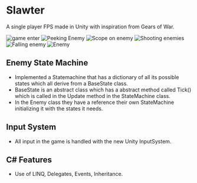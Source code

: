 # Slawter
A single player FPS made in Unity with inspiration from Gears of War.

![game enter](https://user-images.githubusercontent.com/42195958/92342395-9d5a4480-f075-11ea-893a-5b2a4d12e315.png)
![Peeking Enemy](https://user-images.githubusercontent.com/42195958/92343006-6e44d280-f077-11ea-83c7-160badaa4ee3.png)
![Scope on enemy](https://user-images.githubusercontent.com/42195958/92343008-6edd6900-f077-11ea-8118-7929952b663f.png)
![Shooting enemies](https://user-images.githubusercontent.com/42195958/92343009-700e9600-f077-11ea-84b1-2b9e1fff09d5.png)
![Falling enemy](https://user-images.githubusercontent.com/42195958/92343013-70a72c80-f077-11ea-9bad-ab8a8b3bdf9d.png)
![Enemy](https://user-images.githubusercontent.com/42195958/92343014-71d85980-f077-11ea-9223-457a93402b34.png)

## Enemy State Machine
 - Implemented a Statemachine that has a dictionary of all its possible states which all derive from a BaseState class.
 - BaseState is an abstract class which has a abstract method called Tick() which is called in the Update method in the StateMachine class.
 - In the Enemy class they have a reference their own StateMachine initializing it with the states it needs. 
 
## Input System
 - All input in the game is handled with the new Unity InputSystem.

## C# Features
 - Use of LINQ, Delegates, Events, Inheritance.
